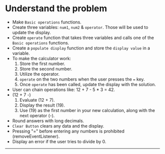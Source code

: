 # Understand the problem

- Make `Basic operations` functions.
- Create three variables: `num1`, `num2` & `operator`. Those will be used to update the display.
- Create `operate` function that takes three variables and calls one of the `Basic operations` functions.
- Create a `populate display` function and store the `display value` in a variable.
- To make the calculator work:
    1. Store the first number.
    2. Store the second number.
    3. Utilize the operator.
    4. `operate` on the two numbers when the user presses the `=` key.
    5. Once `operate` has been called, update the display with the solution.
- User can chain operations like: 12 + 7 - 5 * 3 = 42.
- (12 + 7 -)
    1. Evaluate (12 + 7).
    2. Display the result (19).
    3. Use (19) as the first number in your new calculation, along with the next operator (-).
- Round answers with long decimals.
- `Clear Button` clears any data and the display.
- Pressing "=" before entering any numbers is prohibited (removeEventListener).
- Display an error if the user tries to divide by 0.

***

